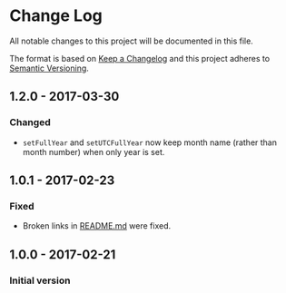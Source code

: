 
# Change Log
All notable changes to this project will be documented in this file.

The format is based on [Keep a Changelog](http://keepachangelog.com/) and this project adheres to
[Semantic Versioning](http://semver.org/).

## 1.2.0 - 2017-03-30
### Changed
 - `setFullYear` and `setUTCFullYear` now keep month name (rather than month number) when only
year is set.

## 1.0.1 - 2017-02-23
### Fixed
 - Broken links in [README.md](README.md) were fixed.

## 1.0.0 - 2017-02-21
### Initial version
